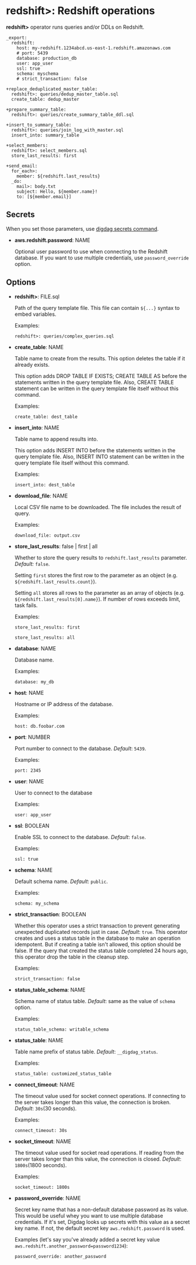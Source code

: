 # redshift>: Redshift operations

**redshift>** operator runs queries and/or DDLs on Redshift.

```
_export:
  redshift:
    host: my-redshift.1234abcd.us-east-1.redshift.amazonaws.com
    # port: 5439
    database: production_db
    user: app_user
    ssl: true
    schema: myschema
    # strict_transaction: false

+replace_deduplicated_master_table:
  redshift>: queries/dedup_master_table.sql
  create_table: dedup_master

+prepare_summary_table:
  redshift>: queries/create_summary_table_ddl.sql

+insert_to_summary_table:
  redshift>: queries/join_log_with_master.sql
  insert_into: summary_table

+select_members:
  redshift>: select_members.sql
  store_last_results: first

+send_email:
  for_each>:
    member: ${redshift.last_results}
  _do:
    mail>: body.txt
    subject: Hello, ${member.name}!
    to: [${member.email}]
```

## Secrets

When you set those parameters, use [digdag secrets command](https://docs.digdag.io/command_reference.html#secrets).

* **aws.redshift.password**: NAME

  Optional user password to use when connecting to the Redshift database. If you want to use multiple credentials, use `password_override` option.

## Options

* **redshift>**: FILE.sql

  Path of the query template file. This file can contain `${...}` syntax to embed variables.

  Examples:

  ```
  redshift>: queries/complex_queries.sql
  ```

* **create_table**: NAME

  Table name to create from the results. This option deletes the table if it already exists.

  This option adds DROP TABLE IF EXISTS; CREATE TABLE AS before the statements written in the query template file. Also, CREATE TABLE statement can be written in the query template file itself without this command.

  Examples:

  ```
  create_table: dest_table
  ```

* **insert_into**: NAME

  Table name to append results into.

  This option adds INSERT INTO before the statements written in the query template file. Also, INSERT INTO statement can be written in the query template file itself without this command.

  Examples:

  ```
  insert_into: dest_table
  ```

* **download_file**: NAME

  Local CSV file name to be downloaded. The file includes the result of query.

  Examples:

  ```
  download_file: output.csv
  ```

* **store_last_results**: false | first | all

  Whether to store the query results to ``redshift.last_results`` parameter. *Default:* `false`.

  Setting ``first`` stores the first row to the parameter as an object (e.g. ``${redshift.last_results.count}``).

  Setting ``all`` stores all rows to the parameter as an array of objects (e.g. ``${redshift.last_results[0].name}``). If number of rows exceeds limit, task fails.

  Examples:

  ```
  store_last_results: first
  ```

  ```
  store_last_results: all
  ```

* **database**: NAME

  Database name.

  Examples:

  ```
  database: my_db
  ```

* **host**: NAME

  Hostname or IP address of the database.

  Examples:

  ```
  host: db.foobar.com
  ```

* **port**: NUMBER

  Port number to connect to the database. *Default*: `5439`.

  Examples:

  ```
  port: 2345
  ```

* **user**: NAME

  User to connect to the database

  Examples:

  ```
  user: app_user
  ```

* **ssl**: BOOLEAN

  Enable SSL to connect to the database. *Default*: `false`.

  Examples:

  ```
  ssl: true
  ```

* **schema**: NAME

  Default schema name. *Default*: `public`.

  Examples:

  ```
  schema: my_schema
  ```

* **strict_transaction**: BOOLEAN

  Whether this operator uses a strict transaction to prevent generating unexpected duplicated records just in case. *Default*: `true`.
  This operator creates and uses a status table in the database to make an operation idempotent. But if creating a table isn't allowed, this option should be false.
  If the query that created the status table completed 24 hours ago, this operator drop the table in the cleanup step.

  Examples:

  ```
  strict_transaction: false
  ```

* **status_table_schema**: NAME

  Schema name of status table. *Default*: same as the value of `schema` option.

  Examples:

  ```
  status_table_schema: writable_schema
  ```

* **status_table**: NAME

  Table name prefix of status table. *Default*: `__digdag_status`.

  Examples:

  ```
  status_table: customized_status_table
  ```

* **connect_timeout**: NAME

  The timeout value used for socket connect operations. If connecting to the server takes longer than this value, the connection is broken. *Default*: `30s`(30 seconds).

  Examples:

  ```
  connect_timeout: 30s
  ```
  
* **socket_timeout**: NAME

  The timeout value used for socket read operations. If reading from the server takes longer than this value, the connection is closed. *Default*: `1800s`(1800 seconds).

  Examples:

  ```
  socket_timeout: 1800s
  ```

* **password_override**: NAME

  Secret key name that has a non-default database password as its value. This would be useful whey you want to use multiple database credentials. If it's set, Digdag looks up secrets with this value as a secret key name. If not, the default secret key `aws.redshift.password` is used.

  Examples (let's say you've already added a secret key value `aws.redshift.another_password=password1234`):

  ```
  password_override: another_password
  ```

